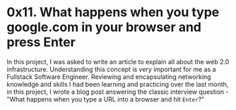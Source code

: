 # 0x11. What happens when you type google.com in your browser and press Enter

In this project, I was asked to write an article to explain all about the web 2.0 infrastructure. Understanding this concept is very important for me as a Fullstack Software Engineer. Reviewing and encapsulating networking knowledge and skills I had been learning and practicing over the last month, in this project, I wrote a blog post answering the classic interview question - "What happens when you type a URL into a browser and hit `Enter`?"

